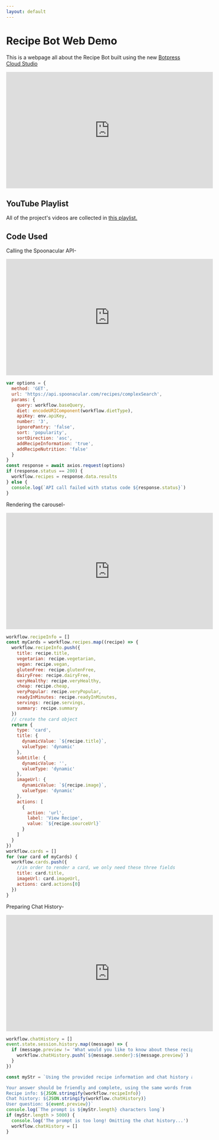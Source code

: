 ```yaml
---
layout: default
---
```


# Recipe Bot Web Demo

This is a webpage all about the Recipe Bot built using the new [Botpress Cloud Studio](https://botpress.com)

<iframe width="560" height="315" src="https://www.youtube.com/embed/yu1Sg_M_Ltc" title="YouTube video player" frameborder="0" allow="accelerometer; autoplay; clipboard-write; encrypted-media; gyroscope; picture-in-picture; web-share" allowfullscreen></iframe>

## YouTube Playlist

All of the project's videos are collected in [this playlist.](https://www.youtube.com/playlist?list=PLlJHGGklthGnOzptoN_WV35UibNmZLMRE)


## Code Used

Calling the Spoonacular API-

<iframe width="560" height="315" src="https://www.youtube.com/embed/cP9mWwC7rLE" title="YouTube video player" frameborder="0" allow="accelerometer; autoplay; clipboard-write; encrypted-media; gyroscope; picture-in-picture; web-share" allowfullscreen></iframe>

```js
var options = {
  method: 'GET',
  url: 'https://api.spoonacular.com/recipes/complexSearch',
  params: {
    query: workflow.baseQuery,
    diet: encodeURIComponent(workflow.dietType),
    apiKey: env.apiKey,
    number: '3',
    ignorePantry: 'false',
    sort: 'popularity',
    sortDirection: 'asc',
    addRecipeInformation: 'true',
    addRecipeNutrition: 'false'
  }
}
const response = await axios.request(options)
if (response.status == 200) {
  workflow.recipes = response.data.results
} else {
  console.log(`API call failed with status code ${response.status}`)
}
```

Rendering the carousel-

<iframe width="560" height="315" src="https://www.youtube.com/embed/qK0lm8ybWL8" title="YouTube video player" frameborder="0" allow="accelerometer; autoplay; clipboard-write; encrypted-media; gyroscope; picture-in-picture; web-share" allowfullscreen></iframe>

```js
workflow.recipeInfo = []
const myCards = workflow.recipes.map((recipe) => {
  workflow.recipeInfo.push({
    title: recipe.title,
    vegetarian: recipe.vegetarian,
    vegan: recipe.vegan,
    glutenFree: recipe.glutenFree,
    dairyFree: recipe.dairyFree,
    veryHealthy: recipe.veryHealthy,
    cheap: recipe.cheap,
    veryPopular: recipe.veryPopular,
    readyInMinutes: recipe.readyInMinutes,
    servings: recipe.servings,
    summary: recipe.summary
  })
  // create the card object
  return {
    type: 'card',
    title: {
      dynamicValue: `${recipe.title}`,
      valueType: 'dynamic'
    },
    subtitle: {
      dynamicValue: '',
      valueType: 'dynamic'
    },
    imageUrl: {
      dynamicValue: `${recipe.image}`,
      valueType: 'dynamic'
    },
    actions: [
      {
        action: 'url',
        label: 'View Recipe',
        value: `${recipe.sourceUrl}`
      }
    ]
  }
})
workflow.cards = []
for (var card of myCards) {
  workflow.cards.push({
    //in order to render a card, we only need these three fields
    title: card.title,
    imageUrl: card.imageUrl,
    actions: card.actions[0]
  })
}
```

Preparing Chat History-

<iframe width="560" height="315" src="https://www.youtube.com/embed/Enn6nGjmRzE" title="YouTube video player" frameborder="0" allow="accelerometer; autoplay; clipboard-write; encrypted-media; gyroscope; picture-in-picture; web-share" allowfullscreen></iframe>


```js
workflow.chatHistory = []
event.state.session.history.map((message) => {
  if (message.preview != 'What would you like to know about these recipes?') {
    workflow.chatHistory.push(`${message.sender}:${message.preview}`)
  }
})

const myStr = `Using the provided recipe information and chat history as context, try to answer the question as honestly as possible. If you don't know the answer, say "I don't know." 

Your answer should be friendly and complete, using the same words from the question as much as possible.
Recipe info: ${JSON.stringify(workflow.recipeInfo)}
Chat history: ${JSON.stringify(workflow.chatHistory)}
User question: ${event.preview}}`
console.log(`The prompt is ${myStr.length} characters long`)
if (myStr.length > 5000) {
  console.log('The prompt is too long! Omitting the chat history...')
  workflow.chatHistory = []
}
```
